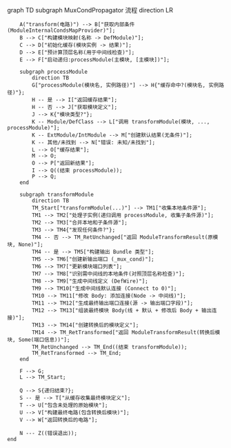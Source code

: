 graph TD
    subgraph MuxCondPropagator 流程
        direction LR

        A("transform(电路)") --> B["获取内部条件(ModuleInternalCondsMapProvider)"];
        B --> C["构建模块映射(名称 -> DefModule)"];
        C --> D["初始化缓存(模块实例 -> 结果)"];
        D --> E["预计算顶层名称(用于中间线检查)"];
        E --> F["启动递归:processModule(主模块, [主模块])"];

        subgraph processModule
            direction TB
            G["processModule(模块名, 实例路径)"] --> H{"缓存命中?(模块名, 实例路径)"};
            H -- 是 --> I["返回缓存结果"];
            H -- 否 --> J["获取模块定义"];
            J --> K{"模块类型?"};
            K -- Module/DefClass --> L["调用 transformModule(模块, ..., processModule)"];
            K -- ExtModule/IntModule --> M["创建默认结果(无条件)"];
            K -- 其他/未找到 --> N["错误: 未知/未找到"];
            L --> O["缓存结果"];
            M --> O;
            O --> P["返回新结果"];
            I --> Q((结束 processModule));
            P --> Q;
        end

        subgraph transformModule
            direction TB
            TM_Start["transformModule(...)"] --> TM1["收集本地条件源"];
            TM1 --> TM2["处理子实例(递归调用 processModule, 收集子条件源)"];
            TM2 --> TM3["合并本地和子条件源"];
            TM3 --> TM4{"发现任何条件?"};
            TM4 -- 否 --> TM_RetUnchanged["返回 ModuleTransformResult(原模块, None)"];
            TM4 -- 是 --> TM5["构建输出 Bundle 类型"];
            TM5 --> TM6["创建新输出端口 (_mux_cond)"];
            TM6 --> TM7["更新模块端口列表"];
            TM7 --> TM8["识别需中间线的本地条件(对照顶层名称检查)"];
            TM8 --> TM9["生成中间线定义 (DefWire)"];
            TM9 --> TM10["生成中间线默认连接 (Connect to 0)"];
            TM10 --> TM11["修改 Body: 添加连接(Node -> 中间线)"];
            TM11 --> TM12["生成最终输出端口连接(源 -> 输出端口字段)"];
            TM12 --> TM13["组装最终模块 Body(线 + 默认 + 修改后 Body + 输出连接)"];
            TM13 --> TM14["创建转换后的模块定义"];
            TM14 --> TM_RetTransformed["返回 ModuleTransformResult(转换后模块, Some(端口信息))"];
            TM_RetUnchanged --> TM_End((结束 transformModule));
            TM_RetTransformed --> TM_End;
        end

        F --> G;  
        L --> TM_Start;

        Q --> S{递归结束?}; 
        S -- 是 --> T["从缓存收集最终模块定义"];
        T --> U["包含未处理的原始模块"];
        U --> V["构建最终电路(包含转换后模块)"];
        V --> W["返回转换后的电路"];

        N --- Z((错误退出));
    end